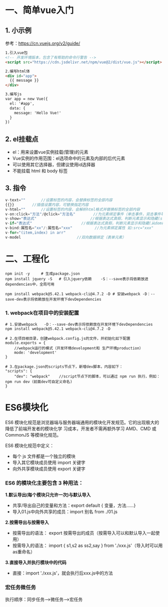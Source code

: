 # 一、简单vue入门

## 1. 小示例

参考：https://cn.vuejs.org/v2/guide/

```html
1.引入vue包
<!-- 开发环境版本，包含了有帮助的命令行警告 -->
<script src="https://cdn.jsdelivr.net/npm/vue@2/dist/vue.js"></script>

2.编写html体
<div id="app">
  {{ message }}
</div>

3.编写js
var app = new Vue({
  el: '#app',
  data: {
    message: 'Hello Vue!'
  }
})

```

## 2. el挂载点

- el：用来设置vue实例挂载(管理)的元素
- Vue实例的作用范围：el选项命中的元素及内部的后代元素
- 可以使用其它选择器，但建议使用id选择器
- 不能挂载 html 和 body 标签

## 3. 指令

```js
v-text=""		//设置标签的内容，会替换标签的全部内容
{{}}		//插值设置内容，可替换指定内容
v-html=""		//设置标签的内容，会解析html格式并替换标签的全部内容
v-on:click="方法"/@click="方法名"		//为元素绑定事件（单击事件，双击事件等等）。
v-show="表达式"						//根据表达式真假，判断元素显示和隐藏(style设置为none)
v-if="表达式"						//根据表达式真假，判断元素显示和隐藏(从dom树中移除)
v-bind:属性名="xx"/:属性名="xxx"			//为元素绑定属性 如:src="xxx"
v-for="(item,index) in arr"
v-model							//双向数据绑定（表单元素）
```



# 二、工程化

```shell
npm init -y		# 生成package.json
npm install jquery -S	# 引入jquery依赖	-S：--save表示将依赖放进dependencies中，全局可用

npm install webpack@5.42.1 webpack-cli@4.7.2 -D	# 安装webpack	-D：--save-dev表示将依赖放在开发环境下devDependencies
```

### 1.  webpack在项目中的安装配置

```shell
# 1.安装webpack	-D：--save-dev表示将依赖放在开发环境下devDependencies
npm install webpack@5.42.1 webpack-cli@4.7.2 -D

# 2.在项目根目录，创建webpack.config.js的文件，并初始化如下配置
module.exports = {
    //webpack运行的模式（开发环境development和 生产环境production）
    mode: 'development'
}

# 3.在package.json的scripts节点下，新增dev脚本，内容如下：
"scripts": {
    "dev": "webpack"	//script节点下的脚本，可以通过 npm run 执行，例如：npm run dev（前面dev可自定义命名)
}
```















# ES6模块化

ES6 模块化规范是浏览器端与服务器端通用的模块化开发规范。它的出现极大的降低了前端开发者的模块化学 习成本，开发者不需再额外学习 AMD、CMD 或 CommonJS 等模块化规范。

ES6 模块化规范中定义： 

- 每个 js 文件都是一个独立的模块
- 导入其它模块成员使用 import 关键字
- 向外共享模块成员使用 export 关键字

### ES6 的模块化主要包含 3 种用法： 

**1.默认导出(每个模块只允许一次)与默认导入**

- 共享/导出自己的变量和方法：export  default  { 变量，方法......}
- 导入01.js中向外共享的成员：import 别名 from ./01.js

**2.按需导出与按需导入**

- 按需导出的语法： export 按需导出的成员（按需导入可以和默认导入一起使用）
- 按需导入的语法： import { s1,s2 as ss2,say } from './xxx.js'（导入时可以用as重命名）

**3.直接导入并执行模块中的代码**

- 直接：import './xxx.js'，就会执行后xxx.js中的方法

### 宏任务微任务

执行顺序：同步任务-->微任务-->宏任务
